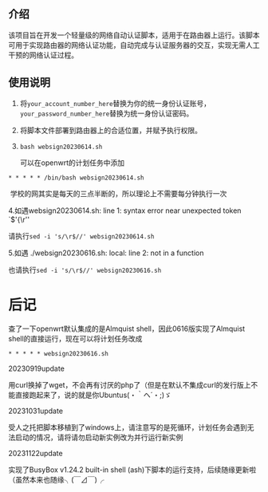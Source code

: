 ## 介绍

该项目旨在开发一个轻量级的网络自动认证脚本，适用于在路由器上运行。该脚本可用于实现路由器的网络认证功能，自动完成与认证服务器的交互，实现无需人工干预的网络认证过程。

## 使用说明

1. 将`your_account_number_here`替换为你的统一身份认证账号，`your_password_number_here`替换为统一身份认证密码。

2. 将脚本文件部署到路由器上的合适位置，并赋予执行权限。

3. ```
   bash websign20230614.sh
   ```

   可以在openwrt的计划任务中添加

```
* * * * * /bin/bash websign20230614.sh
```

​		学校的网其实是每天的三点半断的，所以理论上不需要每分钟执行一次

4.如遇websign20230614.sh: line 1: syntax error near unexpected token `$'{\r''

请执行`sed -i 's/\r$//' websign20230614.sh`

5.如遇 ./websign20230616.sh: local: line 2: not in a function

也请执行`sed -i 's/\r$//' websign20230616.sh`

# 后记


查了一下openwrt默认集成的是Almquist shell，因此0616版实现了Almquist shell的直接运行，现在可以将计划任务改成

```
* * * * * websign20230616.sh
```
20230919update

用curl换掉了wget，不会再有讨厌的php了（但是在默认不集成curl的发行版上不能直接跑起来了，说的就是你Ubuntus(・｀ヘ´・;)ゞ

20231031update

受人之托把脚本移植到了windows上，请注意写的是死循环，计划任务会遇到无法启动的情况，请将请勿启动新实例改为并行运行新实例

20231122update

实现了BusyBox v1.24.2 built-in shell (ash)下脚本的运行支持，后续随缘更新啦（虽然本来也随缘╮(￣⊿￣)╭
